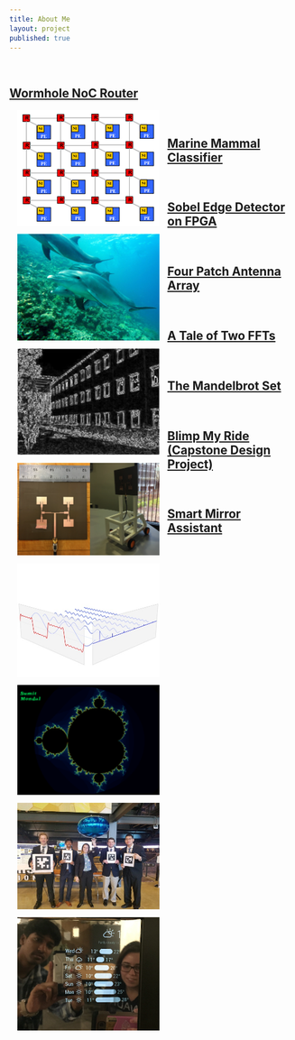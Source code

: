 ```yaml
---
title: About Me
layout: project
published: true
---
```







 <section class="container">
 	  <div class="row">
    <div class="col">
      <br>
      <a href="/posts/wormhole"><h2 class="text-secondary" >Wormhole NoC Router </h2></a>       
            <a href="/posts/wormhole"><img src="/images/wormhole1.jpg" style="width: 50%;display: block; float:left;margin:0 1em 1em 1em;"></a>
        </div>
    </div>
  </section>

   <section class="container">
 	  <div class="row">
    <div class="col">
      <br>
      <a href="/posts/marinemammal"><h2 class="text-secondary" >Marine Mammal Classifier </h2></a>       
            <a href="/posts/marinemammal"><img src="/images/dolphin_v4.jpg" style="width: 50%;display: block; float:left;margin:0 1em 1em 1em;"></a>
        </div>
    </div>
  </section>

   <section class="container">
 	  <div class="row">
    <div class="col">
      <br>
      <a href="/posts/sobel"><h2 class="text-secondary" >Sobel Edge Detector on FPGA </h2></a>       
            <a href="/posts/sobel"><img src="/images/sobel.png" style="width: 50%;display: block; float:left;margin:0 1em 1em 1em;"></a>
        </div>
    </div>
  </section>

   <section class="container">
 	  <div class="row">
    <div class="col">
      <br>
      <a href="/posts/antenna"><h2 class="text-secondary" >Four Patch Antenna Array </h2></a>       
            <a href="/posts/antenna"><img src="/images/antenna_v4.png" style="width: 50%;display: block; float:left;margin:0 1em 1em 1em;"></a>
        </div>
    </div>
  </section>

   <section class="container">
 	  <div class="row">
    <div class="col">
      <br>
      <a href="/posts/FFTs"><h2 class="text-secondary" >A Tale of Two FFTs</h2></a>       
            <a href="/posts/FFTs"><img src="/images/FFT2_even.jpg" style="width: 50%;display: block; float:left;margin:0 1em 1em 1em;"></a>
        </div>
    </div>
  </section>

   <section class="container">
 	  <div class="row">
    <div class="col">
      <br>
      <a href="/posts/mandelbrot"><h2 class="text-secondary" >The Mandelbrot Set</h2></a>       
            <a href="/posts/mandelbrot"><img src="/images/mandelbrot.png" style="width: 50%;display: block; float:left;margin:0 1em 1em 1em;"></a>
        </div>
    </div>
  </section>


   <section class="container">
 	  <div class="row">
    <div class="col">
      <br>
      <a href="/posts/blimp"><h2 class="text-secondary" >Blimp My Ride (Capstone Design Project)</h2></a>       
            <a href="/posts/blimp"><img src="/images/blimp.jpg" style="width: 50%;display: block; float:left;margin:0 1em 1em 1em;"></a>
        </div>
    </div>
  </section>

  <section class="container">
 	  <div class="row">
    <div class="col">
      <br>
      <a href="/posts/mirror"><h2 class="text-secondary" >Smart Mirror Assistant</h2></a>       
            <a href="/posts/mirror"><img src="/images/mirror_even.png" style="width: 50%;display: block; float:left;margin:0 1em 1em 1em;"></a>
        </div>
    </div>
    <br>
    <br>
  </section>



